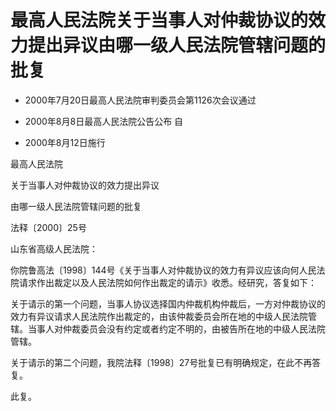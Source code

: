 # 最高人民法院关于当事人对仲裁协议的效力提出异议由哪一级人民法院管辖问题的批复

- 2000年7月20日最高人民法院审判委员会第1126次会议通过

- 2000年8月8日最高人民法院公告公布 自

- 2000年8月12日施行

<!-- INFO END -->

最高人民法院

关于当事人对仲裁协议的效力提出异议

由哪一级人民法院管辖问题的批复

法释〔2000〕25号

山东省高级人民法院：

你院鲁高法〔1998〕144号《关于当事人对仲裁协议的效力有异议应该向何人民法院请求作出裁定以及人民法院如何作出裁定的请示》收悉。经研究，答复如下：

关于请示的第一个问题，当事人协议选择国内仲裁机构仲裁后，一方对仲裁协议的效力有异议请求人民法院作出裁定的，由该仲裁委员会所在地的中级人民法院管辖。当事人对仲裁委员会没有约定或者约定不明的，由被告所在地的中级人民法院管辖。

关于请示的第二个问题，我院法释〔1998〕27号批复已有明确规定，在此不再答复。

此复。

